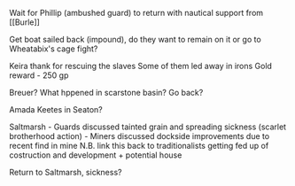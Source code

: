 Wait for Phillip (ambushed guard) to return with nautical support from [[Burle]]

Get boat sailed back (impound), do they want to remain on it or go to Wheatabix's cage fight?

Keira thank for rescuing the slaves
	Some of them led away in irons
	Gold reward - 250 gp

Breuer? What hppened in scarstone basin?
Go back?

Amada Keetes in Seaton?

Saltmarsh
	- Guards discussed tainted grain and spreading sickness (scarlet brotherhood action)
	- Miners discussed dockside improvements due to recent find in mine
		N.B. link this back to traditionalists getting fed up of costruction and development + potential house

Return to Saltmarsh, sickness?

